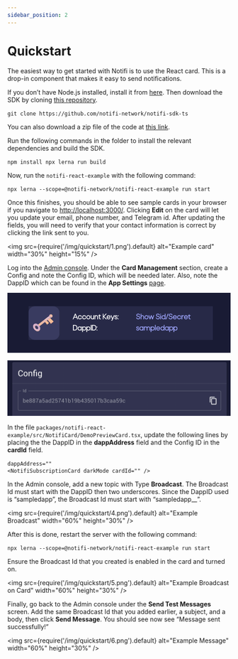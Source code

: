```yaml
---
sidebar_position: 2
---
```


# Quickstart

The easiest way to get started with Notifi is to use the React card. This is a
drop-in component that makes it easy to send notifications.

If you don’t have Node.js installed, install it from
[here](https://nodejs.org/en). Then download the SDK by cloning
[this repository](https://github.com/notifi-network/notifi-sdk-ts).

```
git clone https://github.com/notifi-network/notifi-sdk-ts
```

You can also download a zip file of the code at
[this link](https://github.com/notifi-network/notifi-sdk-ts/archive/refs/heads/main.zip).

Run the following commands in the folder to install the relevant dependencies
and build the SDK.

```
npm install npx lerna run build
```

Now, run the `notifi-react-example` with the following command:

```
npx lerna --scope=@notifi-network/notifi-react-example run start
```

Once this finishes, you should be able to see sample cards in your browser if
you navigate to [http://localhost:3000/](http://localhost:3000/). Clicking
**Edit** on the card will let you update your email, phone number, and Telegram
id. After updating the fields, you will need to verify that your contact
information is correct by clicking the link sent to you.

<img
  src={require('/img/quickstart/1.png').default}
  alt="Example card"
  width="30%" height="15%"
/>

Log into the [Admin console](https://admin.dev.notifi.network/cards). Under the
**Card Management** section, create a Config and note the Config ID, which will
be needed later.  Also, note the DappID which can be found in the **App
Settings** [page](https://admin.dev.notifi.network/settings).

![2](/img/quickstart/2.png)

![3](/img/quickstart/3.png)

In the file `packages/notifi-react-example/src/NotifiCard/DemoPreviewCard.tsx`,
update the following lines by placing the the DappID in the **dappAddress**
field and the Config ID in the **cardId** field.

```
dappAddress="" 
<NotifiSubscriptionCard darkMode cardId="" />
```

In the Admin console, add a new topic with Type **Broadcast**. The Broadcast Id
must start with the DappID then two underscores. Since the DappID used is
“sampledapp”, the Broadcast Id must start with “sampledapp__”.

<img
  src={require('/img/quickstart/4.png').default}
  alt="Example Broadcast"
  width="60%" height="30%"
/>

After this is done, restart the server with the following command:

```
npx lerna --scope=@notifi-network/notifi-react-example run start
```

Ensure the Broadcast Id that you created is enabled in the card and turned on.

<img
  src={require('/img/quickstart/5.png').default}
  alt="Example Broadcast on Card"
  width="60%" height="30%"
/>

Finally, go back to the Admin console under the **Send Test Messages** screen.
Add the same Broadcast Id that you added earlier, a subject, and a body, then
click **Send Message**. You should see now see “Message sent successfully!”

<img
  src={require('/img/quickstart/6.png').default}
  alt="Example Message"
  width="60%" height="30%"
/>

